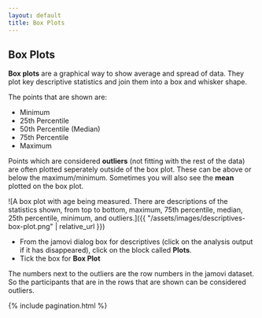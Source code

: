 ```yaml
---
layout: default
title: Box Plots
---
```


<div class="explanation" markdown="1">

## Box Plots
**Box plots** are a graphical way to show average and spread of data.  They plot key descriptive statistics and join them into a box and whisker shape.

The points that are shown are:
- Minimum
- 25th Percentile
- 50th Percentile (Median)
- 75th Percentile
- Maximum

Points which are considered **outliers** (not fitting with the rest of the data) are often plotted seperately outside of the box plot.  These can be above or below the maximum/minimum.
Sometimes you will also see the **mean** plotted on the box plot.

![A box plot with age being measured.  There are descriptions of the statistics shown, from top to bottom, maximum, 75th percentile, median, 25th percentile, minimum, and outliers.]({{ "/assets/images/descriptives-box-plot.png" | relative_url }})

</div>

<div class="instructions" markdown="1">
  
*  From the jamovi dialog box for descriptives (click on the analysis output if it has disappeared), click on the block called **Plots**.
*  Tick the box for **Box Plot**

The numbers next to the outliers are the row numbers in the jamovi dataset.  So the participants that are in the rows that are shown can be considered outliers.
</div>

{% include pagination.html %}


